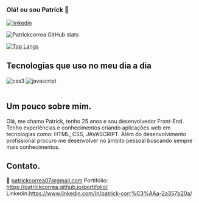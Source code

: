 ### Olá! eu sou Patrick 👋

[![linkedin](https://img.shields.io/badge/LinkedIn-0077B5?style=for-the-badge&logo=linkedin&logoColor=white)](https://www.linkedin.com/in/patrick-corr%C3%AAa-2a357b20a/)

![Patrickcorrea GitHub stats](https://github-readme-stats.vercel.app/api?username=patrickcorrea&show_icons=true&theme=dracula)

[![Top Langs](https://github-readme-stats.vercel.app/api/top-langs/?username=patrickcorrea)](https://github.com/apatrickcorrea/github-readme-stats)

## Tecnologias que uso no meu dia a dia

<div style="display: inline_block><br/>
<img aling="denter" alt="Html" src="https://img.shields.io/badge/HTML5-E34F26?style=for-the-badge&logo=html5&logoColor=white"/>
<img align="center" alt="css3" src="https://img.shields.io/badge/CSS3-1572B6?style=for-the-badge&logo=css3&logoColor=white"/>
<img align="center" alt="javascript" src="https://img.shields.io/badge/JavaScript-F7DF1E?style=for-the-badge&logo=javascript&logoColor=black"/>
</div> <br/>
 
 ## Um pouco sobre mim.
 
 <p>Olá, me chamo Patrick, tenho 25 anos e sou desenvolvedor Front-End.
Tenho experiências e conhecimentos criando aplicações web em tecnologias como:
HTML, CSS, JAVASCRIPT. Além do desenvolvimento profissional procuro me desenvolver no âmbito pessoal buscando sempre mais conhecimentos.<p/>
 
## Contato.

📧 patrickcorrea07@gmail.com
Portifolio:  https://patrickcorrea.github.io/portifolio/
Linkedin:https://www.linkedin.com/in/patrick-corr%C3%AAa-2a357b20a/

